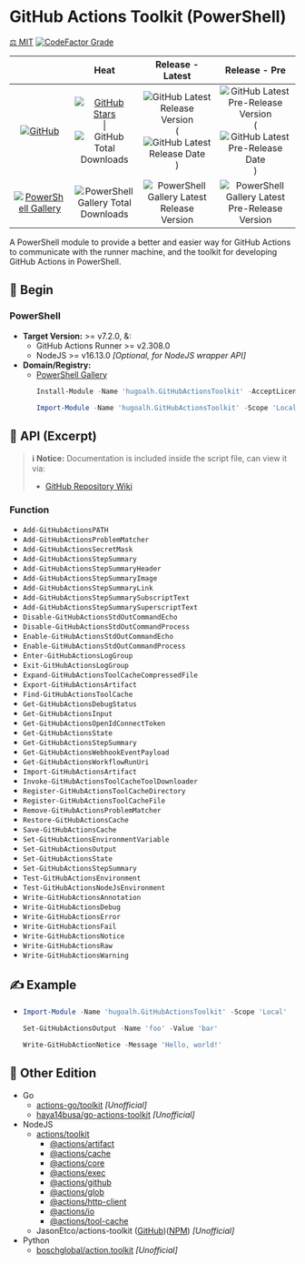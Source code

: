# GitHub Actions Toolkit (PowerShell)

[⚖️ MIT](./LICENSE.md)
[![CodeFactor Grade](https://img.shields.io/codefactor/grade/github/hugoalh-studio/ghactions-toolkit-powershell?label=Grade&logo=codefactor&logoColor=ffffff&style=flat-square "CodeFactor Grade")](https://www.codefactor.io/repository/github/hugoalh-studio/ghactions-toolkit-powershell)

|  | **Heat** | **Release - Latest** | **Release - Pre** |
|:-:|:-:|:-:|:-:|
| [![GitHub](https://img.shields.io/badge/GitHub-181717?logo=github&logoColor=ffffff&style=flat-square "GitHub")](https://github.com/hugoalh-studio/ghactions-toolkit-powershell) | [![GitHub Stars](https://img.shields.io/github/stars/hugoalh-studio/ghactions-toolkit-powershell?label=&logoColor=ffffff&style=flat-square "GitHub Stars")](https://github.com/hugoalh-studio/ghactions-toolkit-powershell/stargazers) \| ![GitHub Total Downloads](https://img.shields.io/github/downloads/hugoalh-studio/ghactions-toolkit-powershell/total?label=&style=flat-square "GitHub Total Downloads") | ![GitHub Latest Release Version](https://img.shields.io/github/release/hugoalh-studio/ghactions-toolkit-powershell?sort=semver&label=&style=flat-square "GitHub Latest Release Version") (![GitHub Latest Release Date](https://img.shields.io/github/release-date/hugoalh-studio/ghactions-toolkit-powershell?label=&style=flat-square "GitHub Latest Release Date")) | ![GitHub Latest Pre-Release Version](https://img.shields.io/github/release/hugoalh-studio/ghactions-toolkit-powershell?include_prereleases&sort=semver&label=&style=flat-square "GitHub Latest Pre-Release Version") (![GitHub Latest Pre-Release Date](https://img.shields.io/github/release-date-pre/hugoalh-studio/ghactions-toolkit-powershell?label=&style=flat-square "GitHub Latest Pre-Release Date")) |
| [![PowerShell Gallery](https://img.shields.io/badge/PowerShell%20Gallery-0072C6?logo=powershell&logoColor=ffffff&style=flat-square "PowerShell Gallery")](https://www.powershellgallery.com/packages/hugoalh.GitHubActionsToolkit) | ![PowerShell Gallery Total Downloads](https://img.shields.io/powershellgallery/dt/hugoalh.GitHubActionsToolkit?label=&style=flat-square "PowerShell Gallery Total Downloads") | ![PowerShell Gallery Latest Release Version](https://img.shields.io/powershellgallery/v/hugoalh.GitHubActionsToolkit?label=&style=flat-square "PowerShell Gallery Latest Release Version") | ![PowerShell Gallery Latest Pre-Release Version](https://img.shields.io/powershellgallery/v/hugoalh.GitHubActionsToolkit?include_prereleases&label=&style=flat-square "PowerShell Gallery Latest Pre-Release Version") |

A PowerShell module to provide a better and easier way for GitHub Actions to communicate with the runner machine, and the toolkit for developing GitHub Actions in PowerShell.

## 🔰 Begin

### PowerShell

- **Target Version:** >= v7.2.0, &:
  - GitHub Actions Runner >= v2.308.0
  - NodeJS >= v16.13.0 *\[Optional, for NodeJS wrapper API\]*
- **Domain/Registry:**
  - [PowerShell Gallery](https://www.powershellgallery.com/packages/hugoalh.GitHubActionsToolkit)
    ```ps1
    Install-Module -Name 'hugoalh.GitHubActionsToolkit' -AcceptLicense
    ```
    ```ps1
    Import-Module -Name 'hugoalh.GitHubActionsToolkit' -Scope 'Local'
    ```

## 🧩 API (Excerpt)

> **ℹ️ Notice:** Documentation is included inside the script file, can view it via:
>
> - [GitHub Repository Wiki](https://github.com/hugoalh-studio/ghactions-toolkit-powershell/wiki)

### Function

- `Add-GitHubActionsPATH`
- `Add-GitHubActionsProblemMatcher`
- `Add-GitHubActionsSecretMask`
- `Add-GitHubActionsStepSummary`
- `Add-GitHubActionsStepSummaryHeader`
- `Add-GitHubActionsStepSummaryImage`
- `Add-GitHubActionsStepSummaryLink`
- `Add-GitHubActionsStepSummarySubscriptText`
- `Add-GitHubActionsStepSummarySuperscriptText`
- `Disable-GitHubActionsStdOutCommandEcho`
- `Disable-GitHubActionsStdOutCommandProcess`
- `Enable-GitHubActionsStdOutCommandEcho`
- `Enable-GitHubActionsStdOutCommandProcess`
- `Enter-GitHubActionsLogGroup`
- `Exit-GitHubActionsLogGroup`
- `Expand-GitHubActionsToolCacheCompressedFile`
- `Export-GitHubActionsArtifact`
- `Find-GitHubActionsToolCache`
- `Get-GitHubActionsDebugStatus`
- `Get-GitHubActionsInput`
- `Get-GitHubActionsOpenIdConnectToken`
- `Get-GitHubActionsState`
- `Get-GitHubActionsStepSummary`
- `Get-GitHubActionsWebhookEventPayload`
- `Get-GitHubActionsWorkflowRunUri`
- `Import-GitHubActionsArtifact`
- `Invoke-GitHubActionsToolCacheToolDownloader`
- `Register-GitHubActionsToolCacheDirectory`
- `Register-GitHubActionsToolCacheFile`
- `Remove-GitHubActionsProblemMatcher`
- `Restore-GitHubActionsCache`
- `Save-GitHubActionsCache`
- `Set-GitHubActionsEnvironmentVariable`
- `Set-GitHubActionsOutput`
- `Set-GitHubActionsState`
- `Set-GitHubActionsStepSummary`
- `Test-GitHubActionsEnvironment`
- `Test-GitHubActionsNodeJsEnvironment`
- `Write-GitHubActionsAnnotation`
- `Write-GitHubActionsDebug`
- `Write-GitHubActionsError`
- `Write-GitHubActionsFail`
- `Write-GitHubActionsNotice`
- `Write-GitHubActionsRaw`
- `Write-GitHubActionsWarning`

## ✍️ Example

- ```ps1
  Import-Module -Name 'hugoalh.GitHubActionsToolkit' -Scope 'Local'

  Set-GitHubActionsOutput -Name 'foo' -Value 'bar'

  Write-GitHubActionNotice -Message 'Hello, world!'
  ```

## 🔗 Other Edition

- Go
  - [actions-go/toolkit](https://github.com/actions-go/toolkit) *\[Unofficial\]*
  - [haya14busa/go-actions-toolkit](https://github.com/haya14busa/go-actions-toolkit) *\[Unofficial\]*
- NodeJS
  - [actions/toolkit](https://github.com/actions/toolkit)
    - [@actions/artifact](https://www.npmjs.com/package/@actions/artifact)
    - [@actions/cache](https://www.npmjs.com/package/@actions/cache)
    - [@actions/core](https://www.npmjs.com/package/@actions/core)
    - [@actions/exec](https://www.npmjs.com/package/@actions/exec)
    - [@actions/github](https://www.npmjs.com/package/@actions/github)
    - [@actions/glob](https://www.npmjs.com/package/@actions/glob)
    - [@actions/http-client](https://www.npmjs.com/package/@actions/http-client)
    - [@actions/io](https://www.npmjs.com/package/@actions/io)
    - [@actions/tool-cache](https://www.npmjs.com/package/@actions/tool-cache)
  - JasonEtco/actions-toolkit ([GitHub](https://github.com/JasonEtco/actions-toolkit))([NPM](https://www.npmjs.com/package/actions-toolkit)) *\[Unofficial\]*
- Python
  - [boschglobal/action.toolkit](https://github.com/boschglobal/action.toolkit) *\[Unofficial\]*
